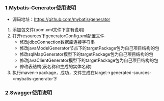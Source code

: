 ### 1.Mybatis-Generator使用说明
* 源码地址：https://github.com/mybatis/generator
1. 添加包文件(pom.xml文件下含有说明)
2. 打开resources下generatorConfig.xml配置文件
    * 修改jdbcConnection数据库连接字符串
    * 修改javaModelGenerator节点下的targetPackage包为自己项目结构的包
    * 修改sqlMapGenerator模型下的targetPackage包为自己项目结构的包
    * 修改javaClientGenerator模型下的targetPackage包为自己项目结构的包
    * 修改表结构(表名称和生成的实体名称)
3. 执行maven->package，成功，文件生成在target->generated-sources->mybatis-generator下
### 2.Swagger使用说明

